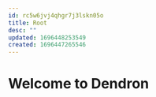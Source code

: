 ```yaml
---
id: rc5w6jvj4qhgr7j3lskn05o
title: Root
desc: ""
updated: 1696448253549
created: 1696447265546
---
```


# Welcome to Dendron
